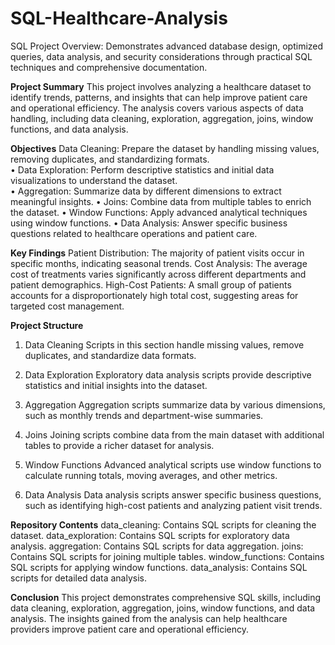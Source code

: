 # SQL-Healthcare-Analysis
SQL Project Overview: Demonstrates advanced database design, optimized queries, data analysis, and security considerations through practical SQL techniques and comprehensive documentation.

**Project Summary**
This project involves analyzing a healthcare dataset to identify trends, patterns, and insights that can help improve patient care and operational efficiency. 
The analysis covers various aspects of data handling, including data cleaning, exploration, aggregation, joins, window functions, and data analysis.

**Objectives**
Data Cleaning: Prepare the dataset by handling missing values, removing duplicates, and standardizing formats. <br />
• Data Exploration: Perform descriptive statistics and initial data visualizations to understand the dataset. <br />
• Aggregation: Summarize data by different dimensions to extract meaningful insights.
• Joins: Combine data from multiple tables to enrich the dataset.
• Window Functions: Apply advanced analytical techniques using window functions.
• Data Analysis: Answer specific business questions related to healthcare operations and patient care.

**Key Findings**
Patient Distribution: The majority of patient visits occur in specific months, indicating seasonal trends.
Cost Analysis: The average cost of treatments varies significantly across different departments and patient demographics.
High-Cost Patients: A small group of patients accounts for a disproportionately high total cost, suggesting areas for targeted cost management.

**Project Structure**
1. Data Cleaning
Scripts in this section handle missing values, remove duplicates, and standardize data formats.

2. Data Exploration
Exploratory data analysis scripts provide descriptive statistics and initial insights into the dataset.

3. Aggregation
Aggregation scripts summarize data by various dimensions, such as monthly trends and department-wise summaries.

4. Joins
Joining scripts combine data from the main dataset with additional tables to provide a richer dataset for analysis.

5. Window Functions
Advanced analytical scripts use window functions to calculate running totals, moving averages, and other metrics.

6. Data Analysis
Data analysis scripts answer specific business questions, such as identifying high-cost patients and analyzing patient visit trends.

**Repository Contents**
data_cleaning: Contains SQL scripts for cleaning the dataset.
data_exploration: Contains SQL scripts for exploratory data analysis.
aggregation: Contains SQL scripts for data aggregation.
joins: Contains SQL scripts for joining multiple tables.
window_functions: Contains SQL scripts for applying window functions.
data_analysis: Contains SQL scripts for detailed data analysis.

**Conclusion**
This project demonstrates comprehensive SQL skills, including data cleaning, exploration, aggregation, joins, window functions, and data analysis. 
The insights gained from the analysis can help healthcare providers improve patient care and operational efficiency.
